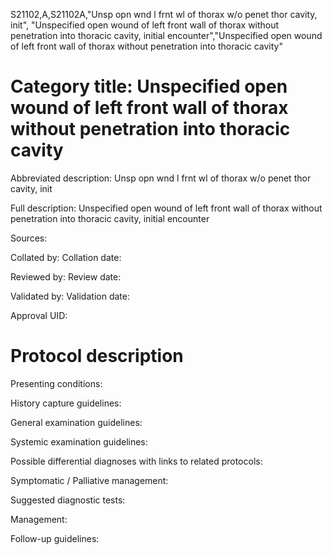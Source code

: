 S21102,A,S21102A,"Unsp opn wnd l frnt wl of thorax w/o penet thor cavity, init", "Unspecified open wound of left front wall of thorax without penetration into thoracic cavity, initial encounter","Unspecified open wound of left front wall of thorax without penetration into thoracic cavity"
# Category title: Unspecified open wound of left front wall of thorax without penetration into thoracic cavity

Abbreviated description: Unsp opn wnd l frnt wl of thorax w/o penet thor cavity, init

Full description: Unspecified open wound of left front wall of thorax without penetration into thoracic cavity, initial encounter

Sources:

Collated by:
Collation date:

Reviewed by:
Review date:

Validated by:
Validation date:

Approval UID:

# Protocol description

Presenting conditions:

History capture guidelines:

General examination guidelines:

Systemic examination guidelines:

Possible differential diagnoses with links to related protocols:

Symptomatic / Palliative management:

Suggested diagnostic tests:

Management:

Follow-up guidelines:
